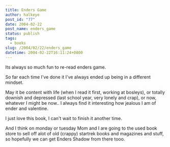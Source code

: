 ```yaml
---
title: Enders Game
author: halkeye
post_id: "77"
date: 2004-02-22
post_name: enders_game
status: publish
tags:
  - books
slug: /2004/02/22/enders_game
datetime: 2004-02-22T16:11:24+0800
---
```


Its always so much fun to re-read enders game.

So far each time I've done it I've always ended up being in a different mindset.

May it be content with life (when I read it first, working at bosleys), or totally downish and depressed (last school year, very lonely and crap), or now, whatever I might be now.. I always find it interesting how jealous I am of ender and valentine.

I just love this book, I can't wait to finish it another time.

And I think on monday or tuesday Mom and I are going to the used book store to sell off alot of old (crappy) startrek books and magazines and stuff, so hopefully we can get Enders Shadow from there tooo.